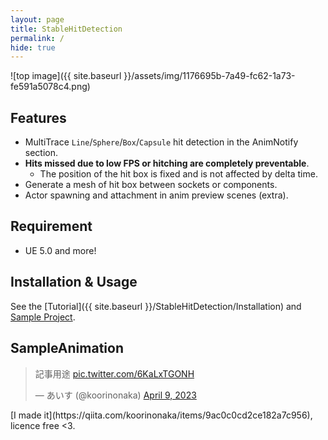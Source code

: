 ```yaml
---
layout: page
title: StableHitDetection
permalink: /
hide: true
---
```


![top image]({{ site.baseurl }}/assets/img/1176695b-7a49-fc62-1a73-fe591a5078c4.png)

## Features
- MultiTrace `Line`/`Sphere`/`Box`/`Capsule` hit detection in the AnimNotify section.
- **Hits missed due to low FPS or hitching are completely preventable**.
  - The position of the hit box is fixed and is not affected by delta time.
- Generate a mesh of hit box between sockets or components.
- Actor spawning and attachment in anim preview scenes (extra).

## Requirement
- UE 5.0 and more!

## Installation & Usage
See the [Tutorial]({{ site.baseurl }}/StableHitDetection/Installation) and [Sample Project](https://github.com/koorinonaka/StableHitDetectionProject).

## SampleAnimation
<blockquote class="twitter-tweet" data-theme="dark"><p lang="zh" dir="ltr">記事用途 <a href="https://t.co/6KaLxTGONH">pic.twitter.com/6KaLxTGONH</a></p>&mdash; あいす (@koorinonaka) <a href="https://twitter.com/koorinonaka/status/1645127953511251969?ref_src=twsrc%5Etfw">April 9, 2023</a></blockquote> <script async src="https://platform.twitter.com/widgets.js" charset="utf-8"></script>
[I made it](https://qiita.com/koorinonaka/items/9ac0c0cd2ce182a7c956), licence free <3.
